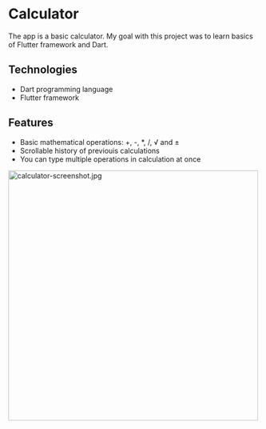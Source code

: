 # Calculator
The app is a basic calculator. My goal with this project was to learn basics of Flutter framework and Dart.

## Technologies
- Dart programming language
- Flutter framework

## Features
- Basic mathematical operations: +, -, *, /, √ and ±
- Scrollable history of previouis calculations
- You can type multiple operations in calculation at once

<img src="https://raw.githubusercontent.com/xAdiro/calculator/main/assets/icons/screenshots/ss1.jpg" height=500 alt="calculator-screenshot.jpg"/>
